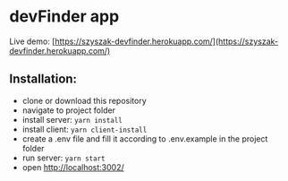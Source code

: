 # devFinder app

Live demo: [https://szyszak-devfinder.herokuapp.com/](https://szyszak-devfinder.herokuapp.com/)

## Installation:

- clone or download this repository
- navigate to project folder
- install server: `yarn install`
- install client: `yarn client-install`
- create a .env file and fill it according to .env.example in the project folder
- run server: `yarn start`
- open [http://localhost:3002/](http://localhost:3000/)

<!-- ## App description: -->
